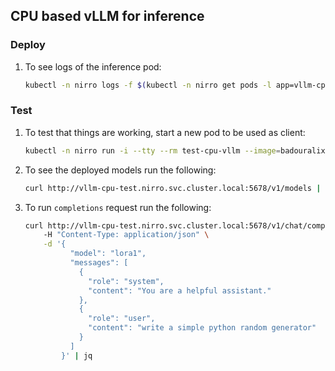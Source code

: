 ## CPU based vLLM for inference 

### Deploy

1.  To see logs of the inference pod:
    ```bash
    kubectl -n nirro logs -f $(kubectl -n nirro get pods -l app=vllm-cpu-test -o jsonpath='{.items[*].metadata.name}')
    ```

### Test

1.  To test that things are working, start a new pod to be used as client:
    ```bash
    kubectl -n nirro run -i --tty --rm test-cpu-vllm --image=badouralix/curl-jq --restart=Never -- /bin/sh
    ```

1.  To see the deployed models run the following:
    ```bash
    curl http://vllm-cpu-test.nirro.svc.cluster.local:5678/v1/models | jq
    ```

1.  To run `completions` request run the following:
    ```bash
    curl http://vllm-cpu-test.nirro.svc.cluster.local:5678/v1/chat/completions \ 
        -H "Content-Type: application/json" \
        -d '{
              "model": "lora1",
              "messages": [
                {
                  "role": "system",
                  "content": "You are a helpful assistant."
                },
                {
                  "role": "user",
                  "content": "write a simple python random generator"
                }
              ]
            }' | jq
    ```